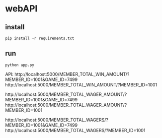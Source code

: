 # webAPI

## install

```
pip install -r requirements.txt
```

## run
```
python app.py
```

API:
http://localhost:5000/MEMBER_TOTAL_WIN_AMOUNT/?MEMBER_ID=1001&GAME_ID=7499
http://localhost:5000/MEMBER_TOTAL_WIN_AMOUNT/?MEMBER_ID=1001

http://localhost:5000/MEMBER_TOTAL_WAGER_AMOUNT/?MEMBER_ID=1001&GAME_ID=7499
http://localhost:5000/MEMBER_TOTAL_WAGER_AMOUNT/?MEMBER_ID=1001

http://localhost:5000/MEMBER_TOTAL_WAGERS/?MEMBER_ID=1001&GAME_ID=7499
http://localhost:5000/MEMBER_TOTAL_WAGERS/?MEMBER_ID=1001


